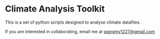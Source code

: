 
# Climate Analysis Toolkit

This is a set of python scripts designed to analyse climate datafiles.

If you are interested in collaborating, email me at wangmy1227@gmail.com
